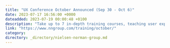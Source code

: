 ```yaml
---
title: "UX Conference October Announced (Sep 30 - Oct 6)"
date: 2023-07-17 16:56:00 +0000
dateadded: 2023-07-19 00:00:48 +0100
description: "Take up to 7 in-depth training courses, teaching user experience best practices for successful design. Conference focused on long-lasting skills for UX professionals. September 30 - October 6, 2023."
link: "https://www.nngroup.com/training/october/"
category:
directory: _directory/nielsen-norman-group.md
---
```

